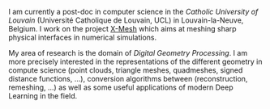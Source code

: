I am currently a post-doc in computer science in the _Catholic University of Louvain_ (Université Catholique de Louvain, UCL) in Louvain-la-Neuve, Belgium. I work on the project [X-Mesh](https://www.x-mesh.eu/) which aims at meshing sharp physical interfaces in numerical simulations.

My area of research is the domain of _Digital Geometry Processing_. I am more precisely interested in the representations of the different geometry in compute science (point clouds, triangle meshes, quadmeshes, signed distance functions, ...), conversion algorithms between (reconstruction, remeshing, ...) as well as some useful applications of modern Deep Learning in the field.